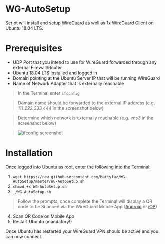 # WG-AutoSetup

Script will install and setup [WireGuard](https://www.wireguard.com/) as well as 1x WireGuard Client on Ubuntu 18.04 LTS. 
# Prerequisites

* UDP Port that you intend to use for WireGuard forwarded through any external Firewall/Router
* Ubuntu 18.04 LTS installed and logged in
* Domain pointing at the Ubuntu Server IP that will be running WireGuard
* Name of Network Adapter that is externally reachable
> In the Terminal enter ```ifconfig```

> Domain name should be forwarded to the external IP address (e.g. *111.222.333.444* in the screenshot below)

> Determine which network is externally reachable (e.g. *ens3* in the screenshot below)

> ![ifconfig screenshot](https://i.imgur.com/kWkGPAQ.png)

# Installation
Once logged into Ubuntu as root, enter the following into the Terminal:

1. ```wget https://raw.githubusercontent.com/Mattyfaz/WG-AutoSetup/master/WG-AutoSetup.sh```
2. ```chmod +x WG-AutoSetup.sh```
3. ```./WG-AutoSetup.sh```

> Follow the prompts, once complete the Terminal will display a QR code to be Scanned via the WireGuard Mobile App ([Android](https://play.google.com/store/apps/details?id=com.wireguard.android&hl=en_AU) or [iOS](https://apps.apple.com/au/app/wireguard/id1441195209))

4. Scan QR Code on Mobile App
5. Restart Ubuntu (mandatory!)

Once Ubuntu has restarted your WireGuard VPN should be active and you can now connect.

